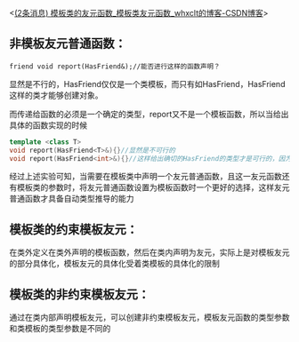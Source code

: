 <[(2条消息) 模板类的友元函数_模板类友元函数_whxclt的博客-CSDN博客](https://blog.csdn.net/dreamer_lhs/article/details/53580088)>

## 非模板友元普通函数：

`friend void report(HasFriend&);//能否进行这样的函数声明？`

显然是不行的，HasFriend仅仅是一个类模板，而只有如HasFriend<int>，HasFriend<double>这样的类才能够创建对象。

而传递给函数的必须是一个确定的类型，report又不是一个模板函数，所以当给出具体的函数实现的时候

```c++
template <class T>
void report(HasFriend<T>&){}//显然是不可行的
void report(HasFriend<int>&){}//这样给出确切的HasFriend的类型才是可行的，因为report不是模板函数，不具备类型推导的功能
```

经过上述实验可知，当需要在模板类中声明一个友元普通函数，且这一友元函数还有模板类的参数时，将友元普通函数设置为模板函数时一个更好的选择，这样友元普通函数才具备自动类型推导的能力

## 模板类的约束模板友元：

在类外定义在类外声明的模板函数，然后在类内声明为友元，实际上是对模板友元的部分具体化，模板友元的具体化受着类模板的具体化的限制

## 模板类的非约束模板友元：

通过在类内部声明模板友元，可以创建非约束模板友元，模板友元函数的类型参数和类模板的类型参数是不同的